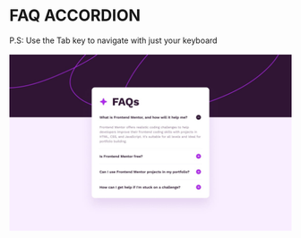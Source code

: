 # FAQ ACCORDION
P.S: Use the Tab key to navigate with just your keyboard
<br><br>
<img src="./design/desktop-design.jpg"></img>
